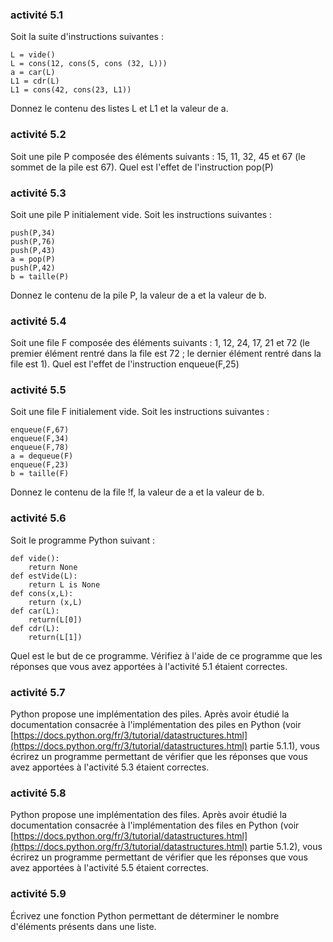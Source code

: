 ### activité 5.1

Soit la suite d'instructions suivantes :

```
L = vide()
L = cons(12, cons(5, cons (32, L)))
a = car(L)
L1 = cdr(L)
L1 = cons(42, cons(23, L1))
```
Donnez le contenu des listes L et L1 et la valeur de a.

### activité 5.2

Soit une pile P composée des éléments suivants : 15, 11, 32, 45 et 67 (le sommet de la pile est 67). Quel est l'effet de l'instruction pop(P)

### activité 5.3

Soit une pile P initialement vide. Soit les instructions suivantes :

```
push(P,34)
push(P,76)
push(P,43)
a = pop(P)
push(P,42)
b = taille(P) 
```
Donnez le contenu de la pile P, la valeur de a et la valeur de b.

### activité 5.4
Soit une file F composée des éléments suivants : 1, 12, 24, 17, 21 et 72 (le premier élément rentré dans la file est 72 ; le dernier élément rentré dans la file est 1). Quel est l'effet de l'instruction enqueue(F,25)

### activité 5.5

Soit une file F initialement vide. Soit les instructions suivantes :

```
enqueue(F,67)
enqueue(F,34)
enqueue(F,78)
a = dequeue(F)
enqueue(F,23)
b = taille(F)
```
Donnez le contenu de la file !f, la valeur de a et la valeur de b.

### activité 5.6

Soit le programme Python suivant :

```
def vide():
    return None
def estVide(L):
    return L is None
def cons(x,L):
    return (x,L)
def car(L):
    return(L[0])
def cdr(L):
    return(L[1])
```
Quel est le but de ce programme. Vérifiez à l'aide de ce programme que les réponses que vous avez apportées à l'activité 5.1 étaient correctes.

### activité 5.7
Python propose une implémentation des piles. Après avoir étudié la documentation consacrée à l'implémentation des piles en Python (voir [https://docs.python.org/fr/3/tutorial/datastructures.html](https://docs.python.org/fr/3/tutorial/datastructures.html) partie 5.1.1), vous écrirez un programme permettant de vérifier que les réponses que vous avez apportées à l'activité 5.3 étaient correctes.

### activité 5.8
Python propose une implémentation des files. Après avoir étudié la documentation consacrée à l'implémentation des files en Python (voir [https://docs.python.org/fr/3/tutorial/datastructures.html](https://docs.python.org/fr/3/tutorial/datastructures.html) partie 5.1.2), vous écrirez un programme permettant de vérifier que les réponses que vous avez apportées à l'activité 5.5 étaient correctes.

### activité 5.9
Écrivez une fonction Python permettant de déterminer le nombre d'éléments présents dans une liste.

